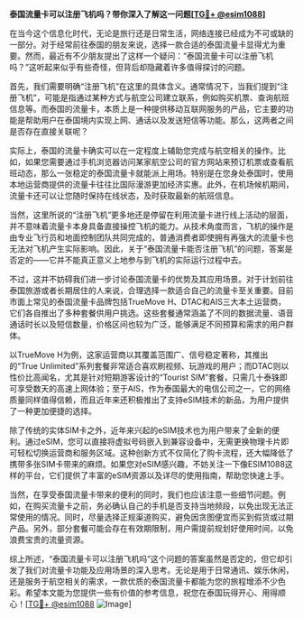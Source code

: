 **泰国流量卡可以注册飞机吗？带你深入了解这一问题[[TG💪+ @esim1088](https://t.me/s/esim1088)]**

在当今这个信息化时代，无论是旅行还是日常生活，网络连接已经成为不可或缺的一部分。对于经常前往泰国的朋友来说，选择一款合适的泰国流量卡显得尤为重要。然而，最近有不少朋友提出了这样一个疑问：“泰国流量卡可以注册飞机吗？”这听起来似乎有些奇怪，但背后却隐藏着许多值得探讨的问题。

首先，我们需要明确“注册飞机”在这里的具体含义。通常情况下，当我们提到“注册飞机”，可能是指通过某种方式与航空公司建立联系，例如购买机票、查询航班信息等。而泰国的流量卡，本质上是一种提供移动互联网服务的产品，它主要的功能是帮助用户在泰国境内实现上网、通话以及发送短信等功能。那么，这两者之间是否存在直接关联呢？

实际上，泰国的流量卡确实可以在一定程度上辅助您完成与航空相关的操作。比如，如果您需要通过手机浏览器访问某家航空公司的官方网站来预订机票或查看航班动态，那么一张稳定的泰国流量卡就能派上用场。特别是在您身处泰国时，使用本地运营商提供的流量卡往往比国际漫游更加经济实惠。此外，在机场候机期间，流量卡还可以让您随时保持在线状态，及时获取最新的航班信息。

当然，这里所说的“注册飞机”更多地还是停留在利用流量卡进行线上活动的层面，并不意味着流量卡本身具备直接操控飞机的能力。从技术角度而言，飞机的操作是由专业飞行员和地面控制团队共同完成的，普通消费者即使拥有再强大的流量卡也无法对飞机产生实际影响。因此，关于“泰国流量卡能否注册飞机”的问题，答案是否定的——它并不能真正意义上地参与到飞机的实际运行过程中去。

不过，这并不妨碍我们进一步讨论泰国流量卡的优势及其应用场景。对于计划前往泰国旅游或者长期居住的人来说，合理选择一款适合自己的流量卡至关重要。目前市面上常见的泰国流量卡品牌包括TrueMove H、DTAC和AIS三大本土运营商，它们各自推出了多种套餐供用户挑选。这些套餐通常涵盖了不同的数据流量、语音通话时长以及短信数量，价格区间也较为广泛，能够满足不同预算和需求的用户群体。

以TrueMove H为例，这家运营商以其覆盖范围广、信号稳定著称，其推出的“True Unlimited”系列套餐非常适合喜欢刷视频、玩游戏的用户；而DTAC则以性价比高闻名，尤其是针对短期游客设计的“Tourist SIM”套餐，只需几十泰铢即可享受数天的高速上网体验；至于AIS，作为泰国最大的电信公司之一，它的网络质量同样值得信赖，而且近年来还积极推出了支持eSIM技术的新品，为用户提供了一种更加便捷的选择。

除了传统的实体SIM卡之外，近年来兴起的eSIM技术也为用户带来了全新的便利。通过eSIM，您可以直接将虚拟号码嵌入到兼容设备中，无需更换物理卡片即可轻松切换运营商和服务区域。这种创新方式不仅简化了购卡流程，还大幅降低了携带多张SIM卡带来的麻烦。如果您对eSIM感兴趣，不妨关注一下像ESIM1088这样的平台，它们提供了丰富的eSIM资源以及详尽的使用指南，帮助您快速上手。

当然，在享受泰国流量卡带来的便利的同时，我们也应该注意一些细节问题。例如，在购买流量卡之前，务必确认自己的手机是否支持当地频段，以免出现无法正常使用的情况。同时，尽量选择正规渠道购买，避免因贪图便宜而买到假货或过期产品。另外，部分套餐可能会存在有效期限制，用户需提前规划好使用时间，以免浪费宝贵的流量资源。

综上所述，“泰国流量卡可以注册飞机吗”这个问题的答案虽然是否定的，但它却引发了我们对流量卡功能及应用场景的深入思考。无论是用于日常通讯、娱乐休闲，还是服务于航空相关的需求，一款优质的泰国流量卡都能为您的旅程增添不少色彩。希望本文能为您提供一些有价值的参考信息，祝您在泰国玩得开心、用得顺心！[[TG💪+ @esim1088](https://t.me/s/esim1088) ![Image](https://i.postimg.cc/4NQfJmqS/Snipaste-2025-05-13-00-14-12.png)]